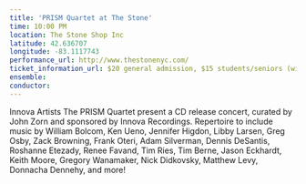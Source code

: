 ```yaml
---
title: 'PRISM Quartet at The Stone'
time: 10:00 PM
location: The Stone Shop Inc
latitude: 42.636707
longitude: -83.1117743
performance_url: http://www.thestonenyc.com/
ticket_information_url: $20 general admission, $15 students/seniors (with ID) at door only
ensemble: 
conductor: 
---
```

Innova Artists The PRISM Quartet present a CD release concert, curated by John Zorn and sponsored by Innova Recordings.  Repertoire to include music by William Bolcom, Ken Ueno, Jennifer Higdon, Libby Larsen, Greg Osby, Zack Browning, Frank Oteri, Adam Silverman, Dennis DeSantis, Roshanne Etezady, Renee Favand, Tim Ries, Tim Berne, Jason Eckhardt, Keith Moore, Gregory Wanamaker, Nick Didkovsky, Matthew Levy, Donnacha Dennehy, and more!